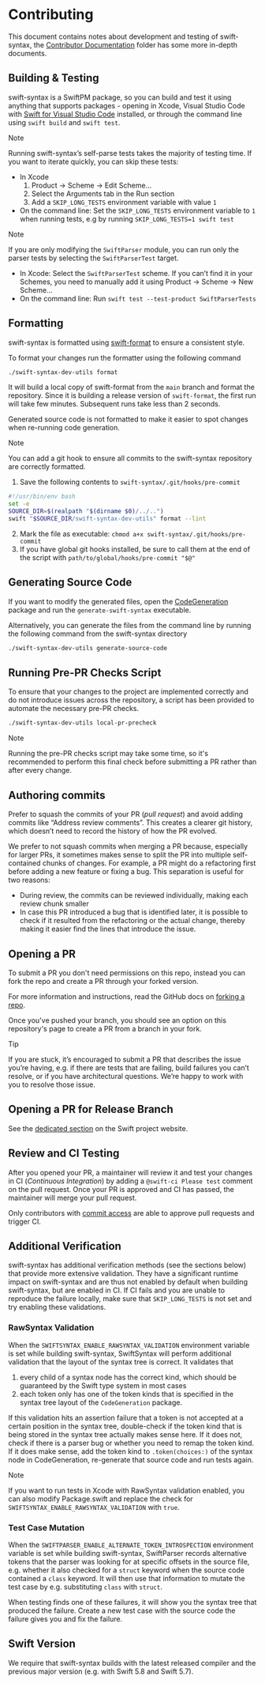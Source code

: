 # Contributing

This document contains notes about development and testing of swift-syntax, the [Contributor Documentation](Contributor%20Documentation) folder has some more in-depth documents.

## Building & Testing

swift-syntax is a SwiftPM package, so you can build and test it using anything that supports packages - opening in Xcode, Visual Studio Code with [Swift for Visual Studio Code](https://github.com/swift-server/vscode-swift) installed, or through the command line using `swift build` and `swift test`.

> [!NOTE]
> Running swift-syntax’s self-parse tests takes the majority of testing time. If you want to iterate quickly, you can skip these tests:
> - In Xcode
>   1. Product -> Scheme -> Edit Scheme…
>   2. Select the Arguments tab in the Run section
>   3. Add a `SKIP_LONG_TESTS` environment variable with value `1`
> - On the command line: Set the `SKIP_LONG_TESTS` environment variable to `1` when running tests, e.g by running `SKIP_LONG_TESTS=1 swift test`

> [!NOTE]
> If you are only modifying the `SwiftParser` module, you can run only the parser tests by selecting the `SwiftParserTest` target.
> - In Xcode: Select the `SwiftParserTest` scheme. If you can’t find it in your Schemes, you need to manually add it using Product -> Scheme -> New Scheme…
> - On the command line: Run `swift test --test-product SwiftParserTests`

## Formatting

swift-syntax is formatted using [swift-format](http://github.com/swiftlang/swift-format) to ensure a consistent style.

To format your changes run the formatter using the following command
```bash
./swift-syntax-dev-utils format
```
It will build a local copy of swift-format from the `main` branch and format the repository. Since it is building a release version of `swift-format`, the first run will take few minutes. Subsequent runs take less than 2 seconds.

Generated source code is not formatted to make it easier to spot changes when re-running code generation.

> [!NOTE]
> You can add a git hook to ensure all commits to the swift-syntax repository are correctly formatted.
> 1. Save the following contents to `swift-syntax/.git/hooks/pre-commit`
> ```bash
> #!/usr/bin/env bash
> set -e
> SOURCE_DIR=$(realpath "$(dirname $0)/../..")
> swift "$SOURCE_DIR/swift-syntax-dev-utils" format --lint
> ```
> 2. Mark the file as executable: `chmod a+x swift-syntax/.git/hooks/pre-commit`
> 3. If you have global git hooks installed, be sure to call them at the end of the script with `path/to/global/hooks/pre-commit "$@"`


## Generating Source Code

If you want to modify the generated files, open the [CodeGeneration](CodeGeneration) package and run the `generate-swift-syntax` executable.

Alternatively, you can generate the files from the command line by running the following command from the swift-syntax directory

```bash
./swift-syntax-dev-utils generate-source-code
```

## Running Pre-PR Checks Script

To ensure that your changes to the project are implemented correctly and do not introduce issues across the repository, a script has been provided to automate the necessary pre-PR checks.

```bash
./swift-syntax-dev-utils local-pr-precheck
```

> [!NOTE]
> Running the pre-PR checks script may take some time, so it's recommended to perform this final check before submitting a PR rather than after every change.

## Authoring commits

Prefer to squash the commits of your PR (*pull request*) and avoid adding commits like “Address review comments”. This creates a clearer git history, which doesn’t need to record the history of how the PR evolved.

We prefer to not squash commits when merging a PR because, especially for larger PRs, it sometimes makes sense to split the PR into multiple self-contained chunks of changes. For example, a PR might do a refactoring first before adding a new feature or fixing a bug. This separation is useful for two reasons:
- During review, the commits can be reviewed individually, making each review chunk smaller
- In case this PR introduced a bug that is identified later, it is possible to check if it resulted from the refactoring or the actual change, thereby making it easier find the lines that introduce the issue.

## Opening a PR

To submit a PR you don't need permissions on this repo, instead you can fork the repo and create a PR through your forked version.

For more information and instructions, read the GitHub docs on [forking a repo](https://docs.github.com/en/pull-requests/collaborating-with-pull-requests/working-with-forks/fork-a-repo).

Once you've pushed your branch, you should see an option on this repository's page to create a PR from a branch in your fork.

> [!TIP]
> If you are stuck, it’s encouraged to submit a PR that describes the issue you’re having, e.g. if there are tests that are failing, build failures you can’t resolve, or if you have architectural questions. We’re happy to work with you to resolve those issue.

## Opening a PR for Release Branch

See the [dedicated section][section] on the Swift project website.

[section]: https://www.swift.org/contributing/#release-branch-pull-requests

## Review and CI Testing

After you opened your PR, a maintainer will review it and test your changes in CI (*Continuous Integration*) by adding a `@swift-ci Please test` comment on the pull request. Once your PR is approved and CI has passed, the maintainer will merge your pull request.

Only contributors with [commit access](https://www.swift.org/contributing/#commit-access) are able to approve pull requests and trigger CI.

## Additional Verification

swift-syntax has additional verification methods (see the sections below) that provide more extensive validation. They have a significant runtime impact on swift-syntax and are thus not enabled by default when building swift-syntax, but are enabled in CI. If CI fails and you are unable to reproduce the failure locally, make sure that `SKIP_LONG_TESTS` is not set and try enabling these validations.

### RawSyntax Validation

When the `SWIFTSYNTAX_ENABLE_RAWSYNTAX_VALIDATION` environment variable is set while building swift-syntax, SwiftSyntax will perform additional validation that the layout of the syntax tree is correct. It validates that
1. every child of a syntax node has the correct kind, which should be guaranteed by the Swift type system in most cases
2. each token only has one of the token kinds that is specified in the syntax tree layout of the `CodeGeneration` package.

If this validation hits an assertion failure that a token is not accepted at a certain position in the syntax tree, double-check if the token kind that is being stored in the syntax tree actually makes sense here. If it does not, check if there is a parser bug or whether you need to remap the token kind. If it does make sense, add the token kind to `.token(choices:)` of the syntax node in CodeGeneration, re-generate that source code and run tests again.

> [!NOTE]
> If you want to run tests in Xcode with RawSyntax validation enabled, you can also modify Package.swift and replace the check for `SWIFTSYNTAX_ENABLE_RAWSYNTAX_VALIDATION` with `true`.

### Test Case Mutation

When the `SWIFTPARSER_ENABLE_ALTERNATE_TOKEN_INTROSPECTION` environment variable is set while building swift-syntax, SwiftParser records alternative tokens that the parser was looking for at specific offsets in the source file, e.g. whether it also checked for a `struct` keyword when the source code contained a `class` keyword. It will then use that information to mutate the test case by e.g. substituting `class` with `struct`.

When testing finds one of these failures, it will show you the syntax tree that produced the failure. Create a new test case with the source code the failure gives you and fix the failure.

## Swift Version

We require that swift-syntax builds with the latest released compiler and the previous major version (e.g. with Swift 5.8 and Swift 5.7).

